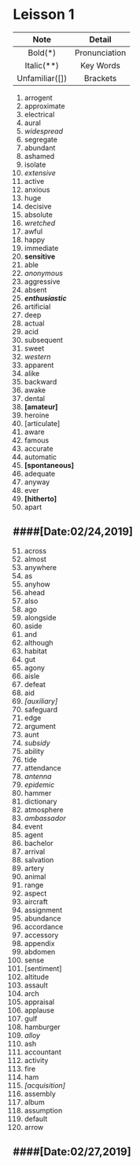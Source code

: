 # Leisson 1

Note|Detail
:---:|:---:
Bold(\*)|Pronunciation
Italic(\**)|Key Words
Unfamiliar(\[])|Brackets

01. arrogent  
02. approximate  
03. electrical  
04. aural  
05. *widespread*  
06. segregate  
07. abundant  
08. ashamed  
09. isolate  
10. *extensive*  
11. active  
12. anxious  
13. huge  
14. decisive  
15. absolute  
16. *wretched*  
17. awful  
18. happy  
19. immediate   
20. **sensitive**  
21. able  
22. *anonymous*  
23. aggressive  
24. absent  
25. ***enthusiastic***  
26. artificial  
27. deep  
28. actual  
29. acid  
30. subsequent  
31. sweet  
32. *western*    
33. apparent  
34. alike  
35. backward  
36. awake  
37. dental  
38. **[amateur]**  
39. heroine  
40. [articulate]  
41. aware  
42. famous  
43. accurate  
44. automatic  
45. **[spontaneous]**  
46. adequate  
47. anyway  
48. ever  
49. **[hitherto]**  
50. apart

####[Date:02/24,2019]  
---
51. across  
52. almost  
53. anywhere  
54. as  
55. anyhow  
56. ahead
57. also    
58. ago  
59. alongside  
60. aside  
61. and  
62. although  
63. habitat  
64. gut  
65. agony  
66. aisle  
67. defeat  
68. aid  
69. *[auxiliary]*
70. safeguard
71. edge  
72. argument  
73. aunt  
74. *subsidy*  
75. ability  
76. tide  
77. attendance  
78. *antenna*  
79. *epidemic*  
80. hammer
81. dictionary  
82. atmosphere  
83. *ambassador*  
84. event  
85. agent  
86. bachelor  
87. arrival  
88. salvation  
89. artery  
90. animal  
91. range   
92. aspect  
93. aircraft  
94. assignment  
95. abundance  
96. accordance   
97. accessory  
98. appendix  
99. abdomen   
100. sense  
101. [sentiment]   
102. altitude  
103. assault  
104. arch  
105. appraisal  
106. applause  
107. gulf  
108. hamburger  
109. *alloy*  
110. ash  
111. accountant  
112. activity  
113. fire  
114. ham  
115. *[acquisition]*  
116. assembly   
117. album  
118. assumption  
119. default  
120. arrow  

####[Date:02/27,2019]  
----  
